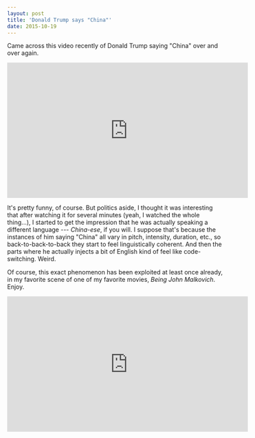 ```yaml
---
layout: post
title: 'Donald Trump says "China"'
date: 2015-10-19
---
```


Came across this video recently of Donald Trump saying "China" over and over
again.

<iframe width="560" height="315" src="https://www.youtube.com/embed/RDrfE9I8_hs" frameborder="0" allowfullscreen></iframe>

It's pretty funny, of course. But politics aside, I thought it was interesting
that after watching it for several minutes (yeah, I watched the whole
thing...), I started to get the impression that he was actually speaking a
different language --- *China-ese*, if you will. I suppose that's because the
instances of him saying "China" all vary in pitch, intensity, duration, etc.,
so back-to-back-to-back they start to feel linguistically coherent. And then
the parts where he actually injects a bit of English kind of feel like
code-switching. Weird.

Of course, this exact phenomenon has been exploited at least once already, in
my favorite scene of one of my favorite movies, *Being John Malkovich*. Enjoy.

<iframe width="560" height="315" src="https://www.youtube.com/embed/Q6Fuxkinhug" frameborder="0" allowfullscreen></iframe>
